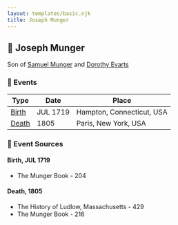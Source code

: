 ```yaml
---
layout: templates/basic.njk
title: Joseph Munger
---
```

## 🔵 Joseph Munger

Son of [Samuel Munger](/people/6/64239804) and [Dorothy Evarts](/people/5/59501816)

### 📆 Events

Type | Date | Place
------ | ------ | ------
[Birth](#event-a66a18da-fda6-46ad-bc3b-6eab92f1ae11) | JUL 1719 | Hampton, Connecticut, USA
[Death](#event-e5dbf29d-e63e-4fa1-bf7b-d83c5f2c8380) | 1805 | Paris, New York, USA

### 📰 Event Sources

#### <a id="event-a66a18da-fda6-46ad-bc3b-6eab92f1ae11"></a> Birth, JUL 1719
* The Munger Book  - 204

#### <a id="event-e5dbf29d-e63e-4fa1-bf7b-d83c5f2c8380"></a> Death, 1805
* The History of Ludlow, Massachusetts  - 429
* The Munger Book  - 216